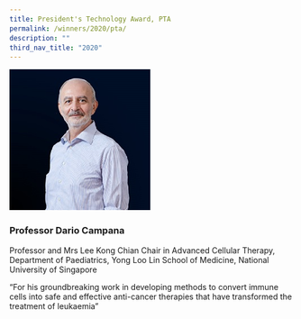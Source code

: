 ```yaml
---
title: President's Technology Award, PTA
permalink: /winners/2020/pta/
description: ""
third_nav_title: "2020"
---
```

![Professor Dario Campana](/images/Winners/2020/PTA-Prof%20Dario%20Campana.jpg)
### **Professor Dario Campana**
Professor and Mrs Lee Kong Chian Chair in Advanced Cellular Therapy,  
Department of Paediatrics, Yong Loo Lin School of Medicine, National University of Singapore

“For his groundbreaking work in developing methods to convert immune cells into safe and effective anti-cancer therapies that have transformed the treatment of leukaemia”